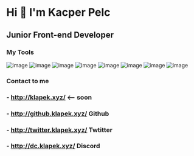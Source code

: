 # Hi 👋 I'm Kacper Pelc

## Junior Front-end Developer
### My Tools
![image](https://user-images.githubusercontent.com/88326291/178596159-131cd895-4430-491c-8425-8a513b6a038a.png) ![image](https://user-images.githubusercontent.com/88326291/178596188-ac673355-e5f5-44a4-9dfa-cf7d62226584.png) ![image](https://user-images.githubusercontent.com/88326291/178596218-ba00902c-f002-46dd-9760-d7fa7afbd34c.png) ![image](https://user-images.githubusercontent.com/88326291/178596102-9e3af62e-8bb6-4264-9b34-696ed22b9ed9.png) ![image](https://user-images.githubusercontent.com/88326291/178596251-c11bec0e-b744-4e63-8848-5a0f36b3a26f.png) ![image](https://user-images.githubusercontent.com/88326291/178596272-5c4e69b6-29f4-45c3-b2d8-c4ee791670f0.png) ![image](https://user-images.githubusercontent.com/88326291/178596291-8936c58e-e46e-43e1-b61b-392f00be9c64.png) ![image](https://user-images.githubusercontent.com/88326291/178596309-5ad02c21-083a-4184-bf19-3f3fb8ae78c0.png)





### Contact to me
### - http://klapek.xyz/ <-- soon
### - http://github.klapek.xyz/ Github
### - http://twitter.klapek.xyz/ Twtitter
### - http://dc.klapek.xyz/ Discord

